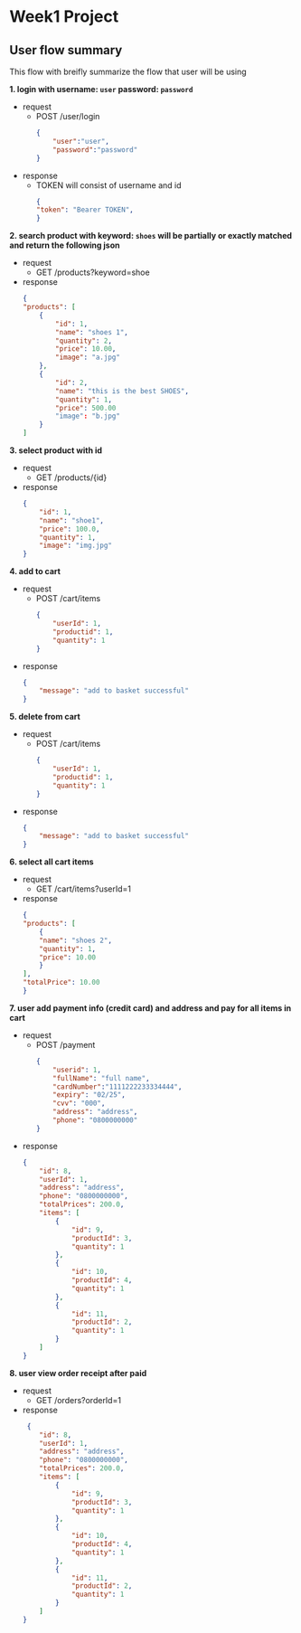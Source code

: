# Week1 Project

##  User flow summary
This flow with breifly summarize the flow that user will be using

**1. login with username: `user` password: `password`**
- request
  - POST /user/login
    ```json
    {
        "user":"user",
        "password":"password"
    }
    ```
- response
  - TOKEN will consist of username and id
    ```json
    {
    "token": "Bearer TOKEN",
    }
    ```


**2. search product with keyword: `shoes` will be partially or exactly matched and return the following json**
- request
  - GET /products?keyword=shoe
- response
    ```json
    {
    "products": [
        {
            "id": 1,
            "name": "shoes 1",
            "quantity": 2,
            "price": 10.00,
            "image": "a.jpg"
        },
        {
            "id": 2,
            "name": "this is the best SHOES",
            "quantity": 1,
            "price": 500.00
            "image": "b.jpg"
        }
    ]
    ```



**3. select product with id**
- request
  - GET /products/{id}
- response
    ```json
    {
        "id": 1,
        "name": "shoe1",
        "price": 100.0,
        "quantity": 1,
        "image": "img.jpg"
    }
    ```

**4. add to cart**
- request
  - POST /cart/items
    ```json
    {
        "userId": 1,
        "productid": 1,
        "quantity": 1
    }
    ```
- response
    ```json
    {
        "message": "add to basket successful"
    }
    ```

**5. delete from cart**
- request
  - POST /cart/items
    ```json
    {
        "userId": 1,
        "productid": 1,
        "quantity": 1
    }
    ```
- response
    ```json
    {
        "message": "add to basket successful"
    }
    ```

**6. select all cart items**
- request
  - GET /cart/items?userId=1
- response
    ```json
    {
    "products": [
        {
        "name": "shoes 2",
        "quantity": 1,
        "price": 10.00
        }
    ],
    "totalPrice": 10.00
    }
    ```

**7. user add payment info (credit card) and address and pay for all items in cart**
- request
  - POST /payment
    ```json
    {
        "userid": 1,
        "fullName": "full name",
        "cardNumber":"1111222233334444",
        "expiry": "02/25",
        "cvv": "000",
        "address": "address",
        "phone": "0800000000"
    }
    ```
- response
    ```json
    {
        "id": 8,
        "userId": 1,
        "address": "address",
        "phone": "0800000000",
        "totalPrices": 200.0,
        "items": [
            {
                "id": 9,
                "productId": 3,
                "quantity": 1
            },
            {
                "id": 10,
                "productId": 4,
                "quantity": 1
            },
            {
                "id": 11,
                "productId": 2,
                "quantity": 1
            }
        ]
    }
    ```

**8. user view order receipt after paid**
- request
  - GET /orders?orderId=1
- response
    ```json
     {
        "id": 8,
        "userId": 1,
        "address": "address",
        "phone": "0800000000",
        "totalPrices": 200.0,
        "items": [
            {
                "id": 9,
                "productId": 3,
                "quantity": 1
            },
            {
                "id": 10,
                "productId": 4,
                "quantity": 1
            },
            {
                "id": 11,
                "productId": 2,
                "quantity": 1
            }
        ]
    }
    ```